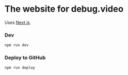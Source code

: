 # The website for debug.video

Uses [Next.js](https://nextjs.org/).

### Dev

```bash
npm run dev
```

### Deploy to GitHub

```bash
npm run deploy
```
